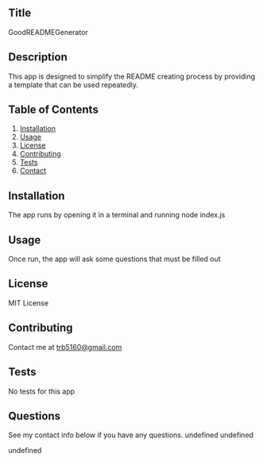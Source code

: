 
  ## Title
  GoodREADMEGenerator
  ## Description 
  This app is designed to simplify the README creating process by providing a template that can be used repeatedly.
  
  ## Table of Contents
  1. [Installation](#installation)
  2. [Usage](#usage)
  3. [License](#license)
  4. [Contributing](#contributing)
  5. [Tests](#tests)
  6. [Contact](#contact)
  
  ## Installation
  The app runs by opening it in a terminal and running node index.js
  ## Usage
  Once run, the app will ask some questions that must be filled out
  ## License
  MIT License
  ## Contributing
  Contact me at trb5160@gmail.com
  ## Tests
  No tests for this app
  ## Questions
  See my contact info below if you have any questions.
  undefined
  undefined
  
  undefined
  
